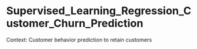 # Supervised_Learning_Regression_Customer_Churn_Prediction
Context: Customer behavior  prediction to retain customers 
